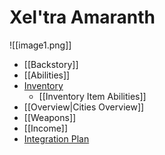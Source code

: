# Xel'tra Amaranth

![[image1.png]]

* [[Backstory]]
* [[Abilities]]
* [Inventory](https://docs.google.com/spreadsheets/d/1ePL_K2L5kKKN1bwJUj2ZZQVZvK0pgaBQHMWX3PuoJ4s/edit?usp=sharing)
  * [[Inventory Item Abilities]]
* [[Overview|Cities Overview]]
* [[Weapons]]
* [[Income]]
* [Integration Plan](https://docs.google.com/document/d/1ibul3uQQ94Tnucp6P8Att-nO9sS7fAXLEgy7BXgDHKA/edit?usp=sharing)